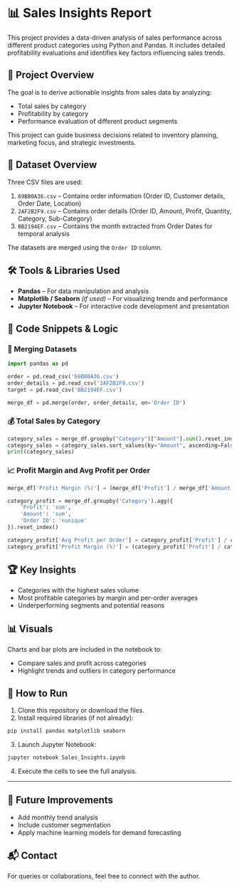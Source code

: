 # 📊 Sales Insights Report

This project provides a data-driven analysis of sales performance across different product categories using Python and Pandas. It includes detailed profitability evaluations and identifies key factors influencing sales trends.

## 🚀 Project Overview

The goal is to derive actionable insights from sales data by analyzing:
- Total sales by category
- Profitability by category
- Performance evaluation of different product segments

This project can guide business decisions related to inventory planning, marketing focus, and strategic investments.

## 📁 Dataset Overview

Three CSV files are used:
1. `69BB0A36.csv` – Contains order information (Order ID, Customer details, Order Date, Location)
2. `2AF2B2F9.csv` – Contains order details (Order ID, Amount, Profit, Quantity, Category, Sub-Category)
3. `BB2194EF.csv` – Contains the month extracted from Order Dates for temporal analysis

The datasets are merged using the `Order ID` column.

## 🛠️ Tools & Libraries Used

- **Pandas** – For data manipulation and analysis
- **Matplotlib / Seaborn** *(if used)* – For visualizing trends and performance
- **Jupyter Notebook** – For interactive code development and presentation

## 🧮 Code Snippets & Logic

### 🔗 Merging Datasets
```python
import pandas as pd

order = pd.read_csv('69BB0A36.csv')
order_details = pd.read_csv('2AF2B2F9.csv')
target = pd.read_csv('BB2194EF.csv')

merge_df = pd.merge(order, order_details, on='Order ID')
```

### 💰 Total Sales by Category
```python
category_sales = merge_df.groupby("Category")["Amount"].sum().reset_index()
category_sales = category_sales.sort_values(by="Amount", ascending=False)
print(category_sales)
```

### 📈 Profit Margin and Avg Profit per Order
```python
merge_df['Profit Margin (%)'] = (merge_df['Profit'] / merge_df['Amount']) * 100

category_profit = merge_df.groupby('Category').agg({
    'Profit': 'sum',
    'Amount': 'sum',
    'Order ID': 'nunique'
}).reset_index()

category_profit['Avg Profit per Order'] = category_profit['Profit'] / category_profit['Order ID']
category_profit['Profit Margin (%)'] = (category_profit['Profit'] / category_profit['Amount']) * 100
```

## 🏆 Key Insights

- Categories with the highest sales volume
- Most profitable categories by margin and per-order averages
- Underperforming segments and potential reasons

## 📊 Visuals

Charts and bar plots are included in the notebook to:
- Compare sales and profit across categories
- Highlight trends and outliers in category performance

## 📌 How to Run

1. Clone this repository or download the files.
2. Install required libraries (if not already):
```bash
pip install pandas matplotlib seaborn
```
3. Launch Jupyter Notebook:
```bash
jupyter notebook Sales_Insights.ipynb
```
4. Execute the cells to see the full analysis.

---

## 🧠 Future Improvements

- Add monthly trend analysis
- Include customer segmentation
- Apply machine learning models for demand forecasting

## 📬 Contact

For queries or collaborations, feel free to connect with the author.
